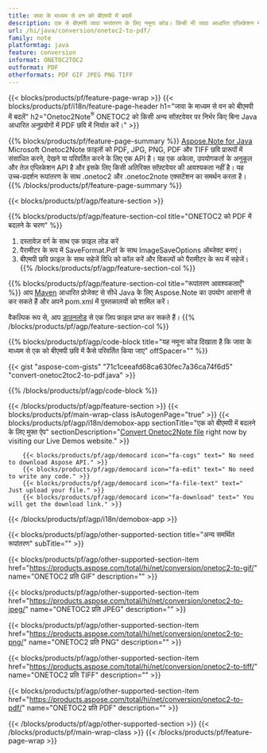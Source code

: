 ```yaml
---
title: जावा के माध्यम से वन को बीएमपी में बदलें
description: एक से बीएमपी जावा रूपांतरण के लिए नमूना कोड। किसी भी जावा आधारित एप्लिकेशन में बैच वन फाइल से बीएमपी रूपांतरण के लिए एपीआई उदाहरण कोड का उपयोग करें। 
url: /hi/java/conversion/onetoc2-to-pdf/
family: note
platformtag: java
feature: conversion
informat: ONETOC2TOC2
outformat: PDF
otherformats: PDF GIF JPEG PNG TIFF
---
```

{{< blocks/products/pf/feature-page-wrap >}}
{{< blocks/products/pf/i18n/feature-page-header h1="जावा के माध्यम से वन को बीएमपी में बदलें" h2="Onetoc2Note<sup>&reg;</sup> ONETOC2 को किसी अन्य सॉफ़्टवेयर पर निर्भर किए बिना Java आधारित अनुप्रयोगों में PDF छवि में निर्यात करें।" >}}

{{% blocks/products/pf/feature-page-summary %}}
[Aspose.Note for Java](https://products.aspose.com/note/java/) Microsoft Onetoc2Note फ़ाइलों को PDF, JPG, PNG, PDF और TIFF छवि प्रारूपों में संसाधित करने, देखने या परिवर्तित करने के लिए एक API है। यह एक अकेला, उपयोगकर्ता के अनुकूल और तेज़ एप्लिकेशन API है और इसके लिए किसी अतिरिक्त सॉफ़्टवेयर की आवश्यकता नहीं है। यह उच्च-प्रदर्शन रूपांतरण के साथ .onetoc2 और .onetoc2note एक्सटेंशन का समर्थन करता है।
{{% /blocks/products/pf/feature-page-summary  %}}

{{< blocks/products/pf/agp/feature-section >}}

{{% blocks/products/pf/agp/feature-section-col title="ONETOC2 को PDF में बदलने के चरण" %}}
1. दस्तावेज़ वर्ग के साथ एक फ़ाइल लोड करें
2. पैरामीटर के रूप में SaveFormat.Pdf के साथ ImageSaveOptions ऑब्जेक्ट बनाएं।
3. बीएमपी छवि फ़ाइल के साथ सहेजें विधि को कॉल करें और विकल्पों को पैरामीटर के रूप में सहेजें।
{{% /blocks/products/pf/agp/feature-section-col %}}

{{% blocks/products/pf/agp/feature-section-col title="रूपांतरण आवश्यकताएँ" %}}
आप [Maven](https://repository.aspose.com/webapp/#/artifacts/browse/tree/General/repo/com/aspose/aspose-note) आधारित प्रोजेक्ट से सीधे Java के लिए Aspose.Note का उपयोग आसानी से कर सकते हैं और अपने pom.xml में पुस्तकालयों को शामिल करें।

वैकल्पिक रूप से, आप [डाउनलोड](https://downloads.aspose.com/note/java) से एक ज़िप फ़ाइल प्राप्त कर सकते हैं।
{{% /blocks/products/pf/agp/feature-section-col %}}

{{% blocks/products/pf/agp/code-block title="यह नमूना कोड दिखाता है कि जावा के माध्यम से एक को बीएमपी छवि में कैसे परिवर्तित किया जाए" offSpacer="" %}}

{{< gist "aspose-com-gists" "71c1ceeafd68ca630fec7a36ca74f6d5" "convert-onetoc2toc2-to-pdf.java" >}}

{{% /blocks/products/pf/agp/code-block %}}

{{< /blocks/products/pf/agp/feature-section >}}
{{< blocks/products/pf/main-wrap-class isAutogenPage="true" >}}
{{< blocks/products/pf/agp/i18n/demobox-app sectionTitle="एक को बीएमपी में बदलने के लिए मुफ्त ऐप" sectionDescription="[Convert Onetoc2Note file](https://products.aspose.app/note/conversion/onetoc2note-to-pdf) right now by visiting our Live Demos website." >}}

        {{< blocks/products/pf/agp/democard icon="fa-cogs" text=" No need to download Aspose API." >}}
        {{< blocks/products/pf/agp/democard icon="fa-edit" text=" No need to write any code." >}}
        {{< blocks/products/pf/agp/democard icon="fa-file-text" text=" Just upload your file." >}}
        {{< blocks/products/pf/agp/democard icon="fa-download" text=" You will get the download link." >}}
		
{{< /blocks/products/pf/agp/i18n/demobox-app >}}

{{< blocks/products/pf/agp/other-supported-section title="अन्य समर्थित रूपांतरण" subTitle="" >}}

{{< blocks/products/pf/agp/other-supported-section-item href="https://products.aspose.com/total/hi/net/conversion/onetoc2-to-gif/" name="ONETOC2 प्रति GIF" description="" >}}

{{< blocks/products/pf/agp/other-supported-section-item href="https://products.aspose.com/total/hi/net/conversion/onetoc2-to-jpeg/" name="ONETOC2 प्रति JPEG" description="" >}}

{{< blocks/products/pf/agp/other-supported-section-item href="https://products.aspose.com/total/hi/net/conversion/onetoc2-to-png/" name="ONETOC2 प्रति PNG" description="" >}}

{{< blocks/products/pf/agp/other-supported-section-item href="https://products.aspose.com/total/hi/net/conversion/onetoc2-to-tiff/" name="ONETOC2 प्रति TIFF" description="" >}}

{{< blocks/products/pf/agp/other-supported-section-item href="https://products.aspose.com/total/hi/net/conversion/onetoc2-to-pdf/" name="ONETOC2 प्रति PDF" description="" >}}



{{< /blocks/products/pf/agp/other-supported-section >}}
{{< /blocks/products/pf/main-wrap-class >}}
{{< /blocks/products/pf/feature-page-wrap >}}